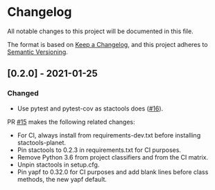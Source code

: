# Changelog

All notable changes to this project will be documented in this file.

The format is based on [Keep a Changelog](https://keepachangelog.com/en/1.0.0/),
and this project adheres to [Semantic Versioning](https://semver.org/spec/v2.0.0.html).

## [0.2.0] - 2021-01-25

### Changed

- Use pytest and pytest-cov as stactools does ([#16](https://github.com/stactools-packages/planet/pull/15)).

PR [#15](https://github.com/stactools-packages/planet/pull/15) makes the following related changes:

- For CI, always install from requirements-dev.txt before installing stactools-planet.
- Pin stactools to 0.2.3 in requirements.txt for CI purposes.
- Remove Python 3.6 from project classifiers and from the CI matrix.
- Unpin stactools in setup.cfg.
- Pin yapf to 0.32.0 for CI purposes and add blank lines before class methods, the new yapf default.
